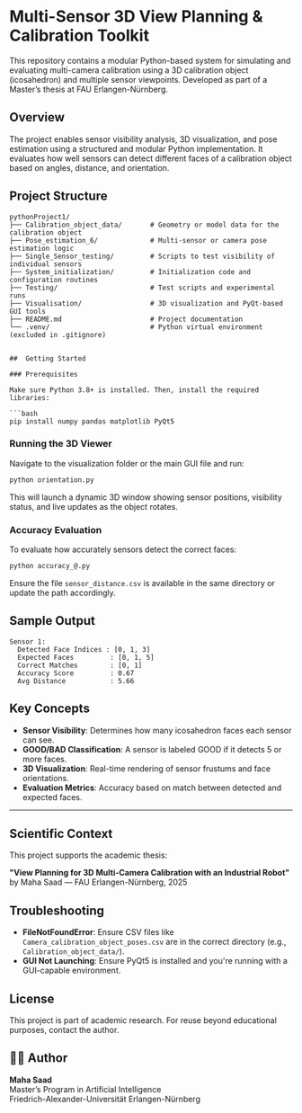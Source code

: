 #  Multi-Sensor 3D View Planning & Calibration Toolkit

This repository contains a modular Python-based system for simulating and evaluating multi-camera calibration using a 3D calibration object (icosahedron) and multiple sensor viewpoints. Developed as part of a Master’s thesis at FAU Erlangen-Nürnberg.



##  Overview

The project enables sensor visibility analysis, 3D visualization, and pose estimation using a structured and modular Python implementation. It evaluates how well sensors can detect different faces of a calibration object based on angles, distance, and orientation.



##  Project Structure

```
pythonProject1/
├── Calibration_object_data/       # Geometry or model data for the calibration object
├── Pose_estimation_6/             # Multi-sensor or camera pose estimation logic
├── Single_Sensor_testing/         # Scripts to test visibility of individual sensors
├── System_initialization/         # Initialization code and configuration routines
├── Testing/                       # Test scripts and experimental runs
├── Visualisation/                 # 3D visualization and PyQt-based GUI tools
├── README.md                      # Project documentation
└── .venv/                         # Python virtual environment (excluded in .gitignore)


##  Getting Started

### Prerequisites

Make sure Python 3.8+ is installed. Then, install the required libraries:

```bash
pip install numpy pandas matplotlib PyQt5
```

###  Running the 3D Viewer

Navigate to the visualization folder or the main GUI file and run:

```bash
python orientation.py
```

This will launch a dynamic 3D window showing sensor positions, visibility status, and live updates as the object rotates.

### Accuracy Evaluation

To evaluate how accurately sensors detect the correct faces:

```bash
python accuracy_@.py
```

Ensure the file `sensor_distance.csv` is available in the same directory or update the path accordingly.



## Sample Output

```
Sensor 1:
  Detected Face Indices : [0, 1, 3]
  Expected Faces         : [0, 1, 5]
  Correct Matches        : [0, 1]
  Accuracy Score         : 0.67
  Avg Distance           : 5.66
```



## Key Concepts

- **Sensor Visibility**: Determines how many icosahedron faces each sensor can see.
- **GOOD/BAD Classification**: A sensor is labeled GOOD if it detects 5 or more faces.
- **3D Visualization**: Real-time rendering of sensor frustums and face orientations.
- **Evaluation Metrics**: Accuracy based on match between detected and expected faces.

---

## Scientific Context

This project supports the academic thesis:

**"View Planning for 3D Multi-Camera Calibration with an Industrial Robot"**  
by Maha Saad — FAU Erlangen-Nürnberg, 2025





## Troubleshooting

- **FileNotFoundError**: Ensure CSV files like `Camera_calibration_object_poses.csv` are in the correct directory (e.g., `Calibration_object_data/`).
- **GUI Not Launching**: Ensure PyQt5 is installed and you're running with a GUI-capable environment.



## License

This project is part of academic research. For reuse beyond educational purposes, contact the author.



## 🙋‍♀️ Author

**Maha Saad**  
Master’s Program in Artificial Intelligence  
Friedrich-Alexander-Universität Erlangen-Nürnberg
